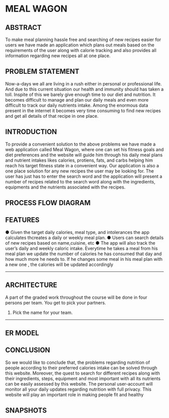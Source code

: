 # MEAL WAGON

## ABSTRACT
To make meal planning hassle free and searching of new recipes easier for users we have made an
application which plans out meals based on the requirements of the user along with calorie tracking and also
provides all information regarding new recipes all at one place.

## PROBLEM STATEMENT
Now-a-days we all are living in a rush either in personal or professional life. And due to this current
situation our health and immunity should has taken a toll. Inspite of this we barely
give enough time to our diet and nutrition. It becomes difficult to manage and plan our daily meals and even more difficult to track our daily nutrients intake. Among the enormous data present in the internet it becomes very time consuming to find new recipes and
get all details of that recipe in one place.

## INTRODUCTION
To provide a convenient solution to the above problems we have made a web application called Meal
Wagon, where one can set his fitness goals and diet preferences and the website will guide him through his
daily meal plans and nutrient intakes likes calories, protiens, fats, and carbs helping him reach his target
fitness state in a convenient way. Our application is also a one place solution for any new recipes the user may be looking for. The user has
just has to enter the search word and the application will present a number of recipes related to the search
word along with the ingredients, equipments and the nutrients associated with the recipes.

## PROCESS FLOW DIAGRAM

## FEATURES

● Given the target daily calories, meal type, and intolerances the app calculates thcreates a daily or
weekly meal plan.
● Users can search details of new recipes based on name,cuisine, etc
● The app will also track the user’s daily and weekly caloric intake. Everytime he takes a meal from
his meal plan we update the number of calories he has consumed that day and how much more he
needs to. If he changes some meal in his meal plan with a new one , the calories will be updated
accordingly

<hr>

## ARCHITECTURE
A part of the graded work throughout the course will be done in four persons per team. You get to pick your partners.

1. Pick the name for your team. 
<hr>

## ER MODEL

## CONCLUSION
So we would like to conclude that, the problems regarding nutrition of people according to their preferred
calories intake can be solved through this website. Moreover, the quest to search for different recipes along
with their ingredients, steps, equipment and most important with all its nutrients can be easily assessed by
this website. The personal user-account will monitor all your daily updates regarding nutrition with full
privacy. This website will play an important role in making people fit and healthy

## SNAPSHOTS
